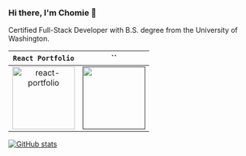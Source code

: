 ### Hi there, I'm Chomie 👋
Certified Full-Stack Developer with B.S. degree from the University of Washington.

| `React Portfolio` | `` |
|:-:|:-:|
| <div><a href="https:chomieu/com"><img height="125" alt="react-portfolio" src="https://github.com/chomieu/React-Portfolio/blob/main/preview.gif"/></a></div> | <div><a href=""><img height="125" alt="" src=""/></a></div> |

[![GitHub stats](https://github-readme-stats.vercel.app/api?username=chomieu&title_color=0366D6&bg_color=fff&icon_color=FFC404&text_color=626A72&show_icons=true&hide_border=true&hide=stars)](https://github.com/anuraghazra/github-readme-stats)
